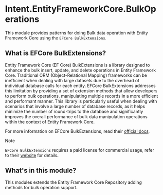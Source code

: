 ﻿# Intent.EntityFrameworkCore.BulkOperations

This module provides patterns for doing Bulk data operation with Entity Framework Core using the `EFCore BulkExtensions`.

## What is EFCore BulkExtensions?

Entity Framework Core (EF Core) BulkExtensions is a library designed to enhance the bulk insert, update, and delete operations in Entity Framework Core. Traditional ORM (Object-Relational Mapping) frameworks can be inefficient when dealing with large datasets due to the overhead of individual database calls for each entity. EFCore BulkExtensions addresses this limitation by providing a set of extension methods that allow developers to perform bulk operations, manipulating multiple records in a more efficient and performant manner. This library is particularly useful when dealing with scenarios that involve a large number of database records, as it helps minimize the number of round-trips to the database and significantly improves the overall performance of bulk data manipulation operations within the context of Entity Framework Core.

For more information on EFCore BulkExtensions, read their [official docs](https://entityframework-extensions.net/).

> [!NOTE]
> `EFCore BulkExtensions` requires a paid license for commercial usage, refer to their [website](https://entityframework-extensions.net/) for details.

## What's in this module?

This modules extends the Entity Framework Core Repository adding methods for bulk operation support.